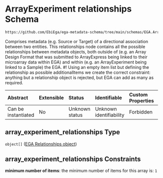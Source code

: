 # ArrayExperiment relationships Schema

```txt
https://github.com/EbiEga/ega-metadata-schema/tree/main/schemas/EGA.ArrayExperiment.json#/properties/array_experiment_relationships
```

Comprises metadata (e.g. Source or Target) of a directional association between two entities. This relationships node contains all the possible relationships between metadata objects, both outside of (e.g. an Array Design Format that was submitted to ArrayExpress being linked to their microarray data within EGA) and within (e.g. an ArrayExperiment being linked to a Sample) the EGA. #! Using an empty item list but defining the relationship as possible additionalItems we create the correct constraint: anything but a relationship object is rejected, but EGA can add as many as required.

| Abstract            | Extensible | Status         | Identifiable            | Custom Properties | Additional Properties | Access Restrictions | Defined In                                                                          |
| :------------------ | :--------- | :------------- | :---------------------- | :---------------- | :-------------------- | :------------------ | :---------------------------------------------------------------------------------- |
| Can be instantiated | No         | Unknown status | Unknown identifiability | Forbidden         | Forbidden             | none                | [EGA.ArrayExperiment.json*](../out/EGA.ArrayExperiment.json "open original schema") |

## array_experiment_relationships Type

`object[]` ([EGA Relationships object](ega-2-definitions-ega-relationships-object.md))

## array_experiment_relationships Constraints

**minimum number of items**: the minimum number of items for this array is: `1`
